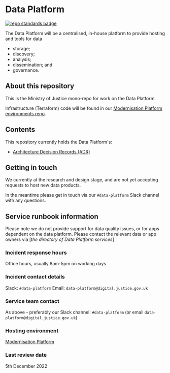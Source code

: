 # Data Platform

[![repo standards badge](https://img.shields.io/badge/dynamic/json?color=blue&style=for-the-badge&logo=github&label=MoJ%20Compliant&query=%24.result&url=https%3A%2F%2Foperations-engineering-reports.cloud-platform.service.justice.gov.uk%2Fapi%2Fv1%2Fcompliant_public_repositories%2Fdata-platform)](https://operations-engineering-reports.cloud-platform.service.justice.gov.uk/public-github-repositories.html#data-platform "Link to report")

The Data Platform will be a centralised, in-house platform to provide hosting and tools for data

* storage;
* discovery;
* analysis;
* dissemination; and
* governance.

## About this repository

This is the Ministry of Justice mono-repo for work on the Data Platform.

Infrastructure (Terraform) code will be found in our [Modernisation Platform environments repo](https://github.com/ministryofjustice/modernisation-platform-environments/tree/main/terraform/environments/data-platform).

## Contents

This repository currently holds the Data Platform's:

- [Architecture Decision Records (ADR)](architecture/decision/README.md)

## Getting in touch

We currently at the research and design stage, and are not yet accepting requests to host new data products.

In the meantime please get in touch via our `#data-platform` Slack channel with any questions.

## Service runbook information

Please note we do not provide support for data quality issues, or for apps dependent on the data platform. Please contact the relevant data or app owners via [*the directory of Data Platform services*]

### Incident response hours

Office hours, usually 8am-5pm on working days

### Incident contact details

Slack: `#data-platform`
Email: `data-platform@digital.justice.gov.uk`

### Service team contact

As above - preferably our Slack channel: `#data-platform` (or email `data-platform@digital.justice.gov.uk`)

### Hosting environment

[Modernisation Platform](https://user-guide.modernisation-platform.service.justice.gov.uk/)

<!-- ### Consumers of this service:

(placeholder)

### **Services consumed by this:**

(placeholder) -->

### Last review date

5th December 2022

